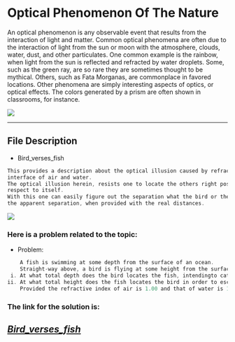 # Optical Phenomenon Of The Nature
 An optical phenomenon is any observable event that results from the interaction of light and matter.
 Common optical phenomena are often due to the interaction of light from the sun or moon with the atmosphere, clouds, water,     dust, and other particulates. One common example is the rainbow, when light from the sun is reflected and refracted by water   droplets. Some, such as the green ray, are so rare they are sometimes thought to be mythical. Others, such as Fata Morganas, are commonplace in favored locations. Other phenomena are simply interesting aspects of optics, or optical effects. The colors generated by a prism are often shown in classrooms, for instance.
 
![](https://upload.wikimedia.org/wikipedia/commons/thumb/f/f7/Sun_halo_optical_phenomenon_edit.jpg/405px-Sun_halo_optical_phenomenon_edit.jpg)

***

## File Description

* Bird_verses_fish
```c
This provides a description about the optical illusion caused by refraction at the 
interface of air and water.
The optical illusion herein, resists one to locate the others right position with 
respect to itself.
With this one can easily figure out the separation what the bird or the fish would face, 
the apparent separation, when provided with the real distances.
```

![](https://d10lpgp6xz60nq.cloudfront.net/physics_images/BMS_OBJ_XII_C08_E01_234_S01.png)

### Here is a problem related to the topic:

* Problem:
```c
    A fish is swimming at some depth from the surface of an ocean.
    Straight-way above, a bird is flying at some height from the surface.
 i. At what total depth does the bird locates the fish, intendingto catch it? 
ii. At what total height does the fish locates the bird in order to escape?
    Provided the refractive index of air is 1.00 and that of water is 1.33.         
```

### The link for the solution is:

<a href ="https://github.com/Divya-Juhi-Singh/Optical_Phenomenon/blob/master/Bird_verses_fish.c" target="blank"><em>Bird_verses_fish</em></a>
---
